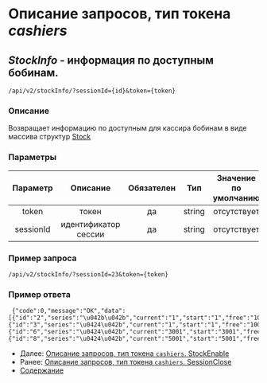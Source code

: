 Описание запросов, тип токена _cashiers_
================================

_StockInfo_ - информация по доступным бобинам.
----------------------------------------------
`/api/v2/stockInfo/?sessionId={id}&token={token}`

### Описание
Возвращает информацию по доступным для кассира бобинам в виде массива структур
[Stock](../replies/stock)

### Параметры
| Параметр 	|        Описание       	| Обязателен 	|   Тип  	| Значение по умолчанию 	|
|:--------:	|:---------------------:	|:----------:	|:------:	|:---------------------:	|
|   token  	|         токен         	|     да     	| string 	|      отсутствует      	|
|  sessionId 	| идентификатор сессии |     да     	|   string  	|      отсутствует      	|

### Пример запроса
`/api/v2/stockInfo/?sessionId=23&token={token}`

### Пример ответа
```
 {"code":0,"message":"OK","data":[{"id":"2","series":"\u042b\u042b","current":"1","start":"1","free":"1000","active":"0"},{"id":"3","series":"\u0424\u042b","current":"1","start":"1","free":"1000","active":"0"},{"id":"6","series":"\u0424\u042b","current":"3001","start":"3001","free":"1000","active":"1"},{"id":"8","series":"\u0424\u042b","current":"5001","start":"5001","free":"1000","active":"0"}]}
```

* Далее: [Описание запросов, тип токена `cashiers`. StockEnable](stockEnable)
* Ранее: [Описание запросов, тип токена `cashiers`. SessionClose](sessionClose)
* [Содержание](../index)